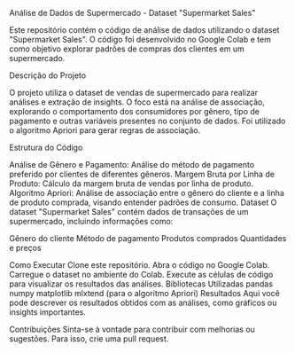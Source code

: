 Análise de Dados de Supermercado - Dataset "Supermarket Sales"

Este repositório contém o código de análise de dados utilizando o dataset "Supermarket Sales". O código foi desenvolvido no Google Colab e tem como objetivo explorar padrões de compras dos clientes em um supermercado.

Descrição do Projeto

O projeto utiliza o dataset de vendas de supermercado para realizar análises e extração de insights. O foco está na análise de associação, explorando o comportamento dos consumidores por gênero, tipo de pagamento e outras variáveis presentes no conjunto de dados. Foi utilizado o algoritmo Apriori para gerar regras de associação.

Estrutura do Código

Análise de Gênero e Pagamento: Análise do método de pagamento preferido por clientes de diferentes gêneros.
Margem Bruta por Linha de Produto: Cálculo da margem bruta de vendas por linha de produto.
Algoritmo Apriori: Análise de associação entre o gênero do cliente e a linha de produto comprada, visando entender padrões de consumo.
Dataset
O dataset "Supermarket Sales" contém dados de transações de um supermercado, incluindo informações como:

Gênero do cliente
Método de pagamento
Produtos comprados
Quantidades e preços

Como Executar
Clone este repositório.
Abra o código no Google Colab.
Carregue o dataset no ambiente do Colab.
Execute as células de código para visualizar os resultados das análises.
Bibliotecas Utilizadas
pandas
numpy
matplotlib
mlxtend (para o algoritmo Apriori)
Resultados
Aqui você pode descrever os resultados obtidos com as análises, como gráficos ou insights importantes.

Contribuições
Sinta-se à vontade para contribuir com melhorias ou sugestões. Para isso, crie uma pull request.
